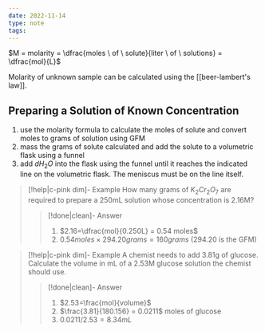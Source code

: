 ```yaml
---
date: 2022-11-14
type: note
tags:
---
```


$M = molarity = \dfrac{moles \ of \ solute}{liter \ of \ solutions} = \dfrac{mol}{L}$

Molarity of unknown sample can be calculated using the [[beer-lambert's law]].

## Preparing a Solution of Known Concentration
1. use the molarity formula to calculate the moles of solute and convert moles to grams of solution using GFM
2. mass the grams of solute calculated and add the solute to a volumetric flask using a funnel
3. add $dH_2O$ into the flask using the funnel until it reaches the indicated line on the volumetric flask. The meniscus must be on the line itself.

> [!help|c-pink dim]- Example
> How many grams of $K_2Cr_2O_7$ are required to prepare a 250mL solution whose concentration is 2.16M?
>
> > [!done|clean]- Answer
> > 1. $2.16=\dfrac{mol}{0.250L} = 0.54 moles$
> > 2. $0.54 moles \times 294.20 grams = 160 grams$ (294.20 is the GFM)

> [!help|c-pink dim]- Example
> A chemist needs to add 3.81g of glucose. Calculate the volume in mL of a 2.53M glucose solution the chemist should use.
>
> > [!done|clean]- Answer
> > 1. $2.53=\frac{mol}{volume}$
> > 2. $\frac{3.81}{180.156} = 0.0211$ moles of glucose
> > 3. $0.0211/2.53=8.34mL$
